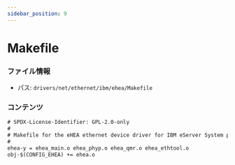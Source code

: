 ```yaml
---
sidebar_position: 9
---
```

# Makefile

### ファイル情報

- パス: `drivers/net/ethernet/ibm/ehea/Makefile`

### コンテンツ

```txt
# SPDX-License-Identifier: GPL-2.0-only
#
# Makefile for the eHEA ethernet device driver for IBM eServer System p
#
ehea-y = ehea_main.o ehea_phyp.o ehea_qmr.o ehea_ethtool.o
obj-$(CONFIG_EHEA) += ehea.o


```
